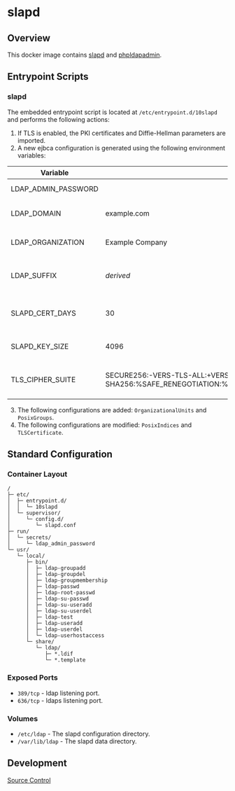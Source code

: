 # slapd

## Overview

This docker image contains [slapd](http://www.openldap.org/) and [phpldapadmin](http://phpldapadmin.sourceforge.net/wiki/).

## Entrypoint Scripts

### slapd

The embedded entrypoint script is located at `/etc/entrypoint.d/10slapd` and performs the following actions:

1. If TLS is enabled, the PKI certificates and Diffie-Hellman parameters are imported.
2. A new ejbca configuration is generated using the following environment variables:

 | Variable | Default Value | Description |
 | ---------| ------------- | ----------- |
 | LDAP_ADMIN_PASSWORD | | The ldap root password. |
 | LDAP_DOMAIN | example.com | The name of the ldap domain |
 | LDAP_ORGANIZATION | Example Company | The name of the ldap organization. |
 | LDAP_SUFFIX | _derived_ | The corresponding ldap suffix (base DN) |
 | SLAPD_CERT_DAYS | 30 | Validity period of any generated PKI certificates. |
 | SLAPD_KEY_SIZE | 4096 | Key size of any generated PKI keys. |
 | TLS_CIPHER_SUITE | SECURE256:-VERS-TLS-ALL:+VERS-TLS1.3:+VERS-TLS1.2:+VERS-DTLS1.2:+SIGN-RSA-SHA256:%SAFE_RENEGOTIATION:%STATELESS_COMPRESSION:%LATEST_RECORD_VERSION | The TLS ciphers use to restrict connects. |

3. The following configurations are added: `OrganizationalUnits` and `PosixGroups`.
4. The following configurations are modified: `PosixIndices` and `TLSCertificate`.

## Standard Configuration

### Container Layout

```
/
├─ etc/
│  ├─ entrypoint.d/
│  │  └─ 10slapd
│  └─ supervisor/
│     └─ config.d/
│        └─ slapd.conf
├─ run/
│  └─ secrets/
│     └─ ldap_admin_password
└─ usr/
   └─ local/
      ├─ bin/
      │  ├─ ldap-groupadd
      │  ├─ ldap-groupdel
      │  ├─ ldap-groupmembership
      │  ├─ ldap-passwd
      │  ├─ ldap-root-passwd
      │  ├─ ldap-su-passwd
      │  ├─ ldap-su-useradd
      │  ├─ ldap-su-userdel
      │  ├─ ldap-test
      │  ├─ ldap-useradd
      │  ├─ ldap-userdel
      │  └─ ldap-userhostaccess
      └─ share/
         └─ ldap/
            ├─ *.ldif
            └─ *.template
```

### Exposed Ports

* `389/tcp` - ldap listening port.
* `636/tcp` - ldaps listening port.

### Volumes

* `/etc/ldap` - The slapd configuration directory.
* `/var/lib/ldap` - The slapd data directory.

## Development

[Source Control](https://github.com/crashvb/slapd-docker)

